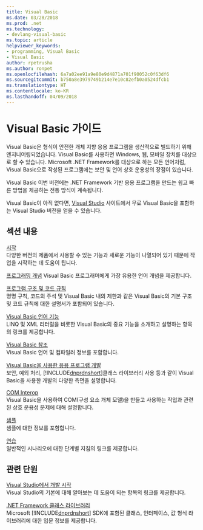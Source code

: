 ```yaml
---
title: Visual Basic
ms.date: 03/28/2018
ms.prod: .net
ms.technology:
- devlang-visual-basic
ms.topic: article
helpviewer_keywords:
- programming, Visual Basic
- Visual Basic
author: rpetrusha
ms.author: ronpet
ms.openlocfilehash: 6a7a02ee91a9e80e9d4871a701f90052c0f63df6
ms.sourcegitcommit: b750a8e3979749b214e7e10c82efb0a0524dfcb1
ms.translationtype: HT
ms.contentlocale: ko-KR
ms.lasthandoff: 04/09/2018
---
```

# <a name="visual-basic-guide"></a>Visual Basic 가이드

Visual Basic은 형식이 안전한 개체 지향 응용 프로그램을 생산적으로 빌드하기 위해 엔지니어링되었습니다. Visual Basic를 사용하면 Windows, 웹, 모바일 장치를 대상으로 할 수 있습니다. Microsoft .NET Framework를 대상으로 하는 모든 언어처럼, Visual Basic으로 작성된 프로그램에는 보안 및 언어 상호 운용성의 장점이 있습니다.  
  
 Visual Basic 이번 버전에는 .NET Framework 기반 응용 프로그램을 만드는 쉽고 빠른 방법을 제공하는 전통 방식이 계속됩니다.  
  
 Visual Basic이 아직 없다면, [Visual Studio](https://aka.ms/vsdownload?utm_source=mscom&utm_campaign=msdocs) 사이트에서 무료 Visual Basic을 포함하는 Visual Studio 버전을 얻을 수 있습니다.  
  
## <a name="in-this-section"></a>섹션 내용  
 [시작](../visual-basic/getting-started/index.md)  
 다양한 버전의 제품에서 사용할 수 있는 기능과 새로운 기능이 나열되어 있기 때문에 작업을 시작하는 데 도움이 됩니다.  
   
 [프로그래밍 개념](../visual-basic/programming-guide/concepts/index.md) Visual Basic 프로그래머에게 가장 유용한 언어 개념을 제공합니다.

 [프로그램 구조 및 코드 규칙](../visual-basic/programming-guide/program-structure/program-structure-and-code-conventions.md)  
 명명 규칙, 코드의 주석 및 Visual Basic 내의 제한과 같은 Visual Basic의 기본 구조 및 코드 규칙에 대한 설명서가 포함되어 있습니다.  
  
 [Visual Basic 언어 기능](../visual-basic/programming-guide/language-features/index.md)  
 LINQ 및 XML 리터럴을 비롯한 Visual Basic의 중요 기능을 소개하고 설명하는 항목의 링크를 제공합니다.  
   
 [Visual Basic 참조](../visual-basic/reference/index.md)  
 Visual Basic 언어 및 컴파일러 정보를 포함합니다.  

 [Visual Basic을 사용한 응용 프로그램 개발](../visual-basic/developing-apps/index.md)  
 보안, 예외 처리, [!INCLUDE[dnprdnshort](~/includes/dnprdnshort-md.md)]클래스 라이브러리 사용 등과 같이 Visual Basic을 사용한 개발의 다양한 측면을 설명합니다.

 [COM Interop](../visual-basic/programming-guide/com-interop/index.md)  
 Visual Basic을 사용하여 COM(구성 요소 개체 모델)을 만들고 사용하는 작업과 관련된 상호 운용성 문제에 대해 설명합니다.  
  
 [샘플](../visual-basic/sample-applications.md)  
 샘플에 대한 정보를 포함합니다.  
  
 [연습](../visual-basic/walkthroughs.md)  
 일반적인 시나리오에 대한 단계별 지침의 링크를 제공합니다.  
  
## <a name="related-sections"></a>관련 단원  
 [Visual Studio에서 개발 시작](/visualstudio/ide/get-started-developing-with-visual-studio)  
 Visual Studio의 기본에 대해 알아보는 데 도움이 되는 항목의 링크를 제공합니다.  
  
 [.NET Framework 클래스 라이브러리](http://go.microsoft.com/fwlink/?LinkID=227195)  
 Microsoft [!INCLUDE[dnprdnshort](~/includes/dnprdnshort-md.md)] SDK에 포함된 클래스, 인터페이스, 값 형식 라이브러리에 대한 입문 정보를 제공합니다.
